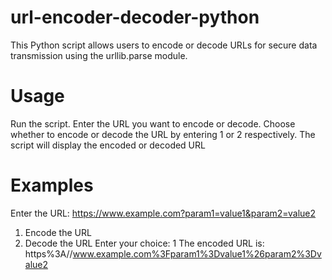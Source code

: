 # url-encoder-decoder-python
This Python script allows users to encode or decode URLs for secure data transmission using the urllib.parse module.

# Usage
Run the script.
Enter the URL you want to encode or decode.
Choose whether to encode or decode the URL by entering 1 or 2 respectively.
The script will display the encoded or decoded URL

# Examples
Enter the URL: https://www.example.com?param1=value1&param2=value2
1. Encode the URL
2. Decode the URL
Enter your choice: 1
The encoded URL is: https%3A//www.example.com%3Fparam1%3Dvalue1%26param2%3Dvalue2
